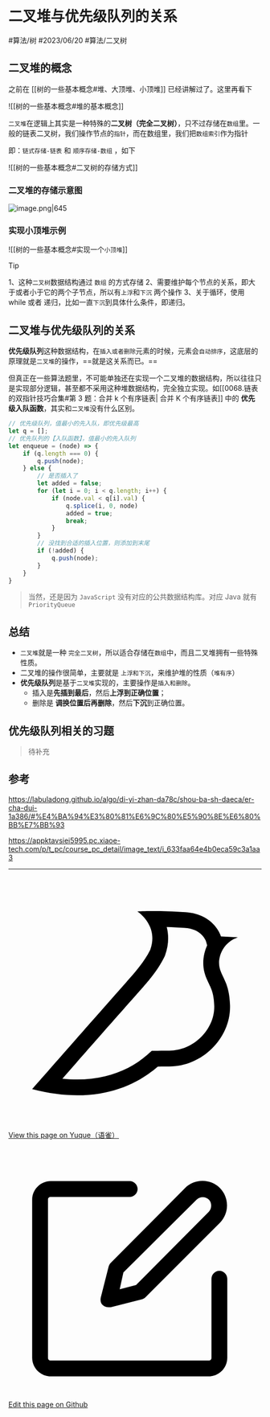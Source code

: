 
# 二叉堆与优先级队列的关系


<Badge type="warning">#算法/树</Badge>  <Badge type="info">#2023/06/20</Badge>   <Badge type="info">#算法/二叉树</Badge> 


## 二叉堆的概念

之前在 [[树的一些基本概念#堆、大顶堆、小顶堆]] 已经讲解过了。这里再看下

![[树的一些基本概念#堆的基本概念]]

`二叉堆`在逻辑上其实是一种特殊的**二叉树（完全二叉树）**，只不过存储在`数组`里。一般的链表二叉树，我们操作节点的`指针`，而在数组里，我们把`数组索引`作为指针

即：`链式存储-链表` 和 `顺序存储-数组` ，如下

![[树的一些基本概念#二叉树的存储方式]]

### 二叉堆的存储示意图

![image.png|645](https://od-1310531898.cos.ap-beijing.myqcloud.com/202306200806798.png)

### 实现小顶堆示例

![[树的一些基本概念#实现一个`小顶堆`]]


> [!tip]
> 1、这种`二叉树`数据结构通过 `数组` 的方式存储
> 2、需要维护每个节点的关系，即大于或者小于它的两个子节点，所以有`上浮`和`下沉` 两个操作
> 3、关于循环，使用 while 或者 递归，比如一直`下沉`到具体什么条件，即递归。


## 二叉堆与优先级队列的关系

**优先级队列**这种数据结构，在`插入或者删除`元素的时候，元素会`自动排序`，这底层的原理就是`二叉堆`的操作，==就是这关系而已。== 

但真正在一些算法题里，不可能单独还在实现一个二叉堆的数据结构，所以往往只是实现部分逻辑，甚至都不采用这种堆数据结构，完全独立实现。如[[0068.链表的双指针技巧合集#第 3 题：合并 k 个有序链表| 合并 K 个有序链表]]  中的 **优先级入队函数**，其实和`二叉堆`没有什么区别。

```javascript
// 优先级队列，值最小的先入队，即优先级最高
let q = [];
// 优先队列的【入队函数】，值最小的先入队列
let enqueue = (node) => {
	if (q.length === 0) {
		q.push(node);
	} else {
		// 是否插入了
		let added = false;
		for (let i = 0; i < q.length; i++) {
			if (node.val < q[i].val) {
				q.splice(i, 0, node)
				added = true;
				break;
			}
		}
		// 没找到合适的插入位置，则添加到末尾
		if (!added) {
			q.push(node);
		}
	}
}
```

> 当然，还是因为 `JavaScript` 没有对应的公共数据结构库。对应 Java 就有 `PriorityQueue`


## 总结

- `二叉堆`就是一种 `完全二叉树`，所以适合存储在`数组`中，而且二叉堆拥有一些特殊性质。
- 二叉堆的操作很简单，主要就是 `上浮和下沉`，来维护堆的性质（`堆有序`）
- **优先级队列**是基于`二叉堆`实现的，主要操作是`插入和删除`。
	- 插入是**先插到最后**，然后**上浮到正确位置**；
	- 删除是 **调换位置后再删除**，然后**下沉**到正确位置。

## 优先级队列相关的习题

> 待补充


## 参考

https://labuladong.github.io/algo/di-yi-zhan-da78c/shou-ba-sh-daeca/er-cha-dui-1a386/#%E4%BA%94%E3%80%81%E6%9C%80%E5%90%8E%E6%80%BB%E7%BB%93

https://appktavsiei5995.pc.xiaoe-tech.com/p/t_pc/course_pc_detail/image_text/i_633faa64e4b0eca59c3a1aa3



---
<div class="liguwe-doc-footer">
            <div class="liguwe-doc-footer-edit-link">
                <p class="liguwe-doc-footer-p">
                    <svg t="1687912573060" class="icon" viewBox="0 0 1024 1024" version="1.1" xmlns="http://www.w3.org/2000/svg" p-id="1498">
                        <path d="M854.6 370.6c-9.9-39.4 9.9-102.2 73.4-124.4l-67.9-3.6s-25.7-90-143.6-98c-117.8-8.1-194.9-3-195-3 0.1 0 87.4 55.6 52.4 154.7-25.6 52.5-65.8 95.6-108.8 144.7-1.3 1.3-2.5 2.6-3.5 3.7C319.4 605 96 860 96 860c245.9 64.4 410.7-6.3 508.2-91.1 20.5-0.2 35.9-0.3 46.3-0.3 135.8 0 250.6-117.6 245.9-248.4-3.2-89.9-31.9-110.2-41.8-149.6z m-204.1 334c-10.6 0-26.2 0.1-46.8 0.3l-23.6 0.2-17.8 15.5c-47.1 41-104.4 71.5-171.4 87.6-52.5 12.6-110 16.2-172.7 9.6 18-20.5 36.5-41.6 55.4-63.1 92-104.6 173.8-197.5 236.9-268.5l1.4-1.4 1.3-1.5c4.1-4.6 20.6-23.3 24.7-28.1 9.7-11.1 17.3-19.9 24.5-28.6 30.7-36.7 52.2-67.8 69-102.2l1.6-3.3 1.2-3.4c13.7-38.8 15.4-76.9 6.2-112.8 22.5 0.7 46.5 1.9 71.7 3.6 33.3 2.3 55.5 12.9 71.1 29.2 5.8 6 10.2 12.5 13.4 18.7 1 2 1.7 3.6 2.3 5l5 17.7c-15.7 34.5-19.9 73.3-11.4 107.2 3 11.8 6.9 22.4 12.3 34.4 2.1 4.7 9.5 20.1 11 23.3 10.3 22.7 15.4 43 16.7 78.7 3.3 94.6-82.7 181.9-182 181.9z"
                              p-id="1499" ></path>
                    </svg>
                    <a href="https://www.yuque.com/liguwe/post/5dd68a73-7991-5e3e-8bd6-3665771b24e5" target="_blank" class="liguwe-doc-footer-edit-link-a">
                        View this page on Yuque（语雀）
                    </a>
                </p>
                <p class="liguwe-doc-footer-p">
                    <svg t="1687913054251" class="icon" viewBox="0 0 1024 1024" version="1.1" xmlns="http://www.w3.org/2000/svg" p-id="5173"><path d="M853.333333 501.333333c-17.066667 0-32 14.933333-32 32v320c0 6.4-4.266667 10.666667-10.666666 10.666667H170.666667c-6.4 0-10.666667-4.266667-10.666667-10.666667V213.333333c0-6.4 4.266667-10.666667 10.666667-10.666666h320c17.066667 0 32-14.933333 32-32s-14.933333-32-32-32H170.666667c-40.533333 0-74.666667 34.133333-74.666667 74.666666v640c0 40.533333 34.133333 74.666667 74.666667 74.666667h640c40.533333 0 74.666667-34.133333 74.666666-74.666667V533.333333c0-17.066667-14.933333-32-32-32z"  p-id="5174"></path><path d="M405.333333 484.266667l-32 125.866666c-2.133333 10.666667 0 23.466667 8.533334 29.866667 6.4 6.4 14.933333 8.533333 23.466666 8.533333h8.533334l125.866666-32c6.4-2.133333 10.666667-4.266667 14.933334-8.533333l300.8-300.8c38.4-38.4 38.4-102.4 0-140.8-38.4-38.4-102.4-38.4-140.8 0L413.866667 469.333333c-4.266667 4.266667-6.4 8.533333-8.533334 14.933334z m59.733334 23.466666L761.6 213.333333c12.8-12.8 36.266667-12.8 49.066667 0 12.8 12.8 12.8 36.266667 0 49.066667L516.266667 558.933333l-66.133334 17.066667 14.933334-68.266667z"  p-id="5175"></path></svg>
                    <a href="https://github.com/liguwe/liguwe.github.io/blob/master/docs/5dd68a73-7991-5e3e-8bd6-3665771b24e5.md" target="_blank" class="liguwe-doc-footer-edit-link-a">Edit this page on Github</a>
                </p>
            </div>
            <div id="liguwe-comment"></div></div>